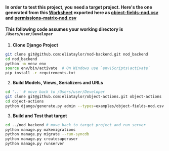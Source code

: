 #### In order to test this project, you need a target project. Here's the one generated from this [Worksheet](https://docs.google.com/spreadsheets/d/1AkFY0dSelMAxoaLVA_knNHIYmL97rtVjE1zuqEonCyM/edit?usp=sharing) exported here as [object-fields-nod.csv](examples%2Fobject-fields-nod.csv) and [permissions-matrix-nod.csv](examples%2Fpermissions-matrix-nod.csv)

#### This following code assumes your working directory is `/Users/user/Developer`

1. **Clone Django Project**  
```sh
git clone git@github.com:eliataylor/nod-backend.git nod_backend
cd nod_backend 
python -m venv env
source env/bin/activate  # On Windows use `env\Scripts\activate`
pip install -r requirements.txt
```

2. **Build Models, Views, Serializers and URLs**  
```sh
cd '..' # move back to /Users/user/Developer
git clone git@github.com:eliataylor/object-actions.git object-actions
cd object-actions
python django/generate.py admin --types=examples/object-fields-nod.csv --output_dir=/Users/user/Developer/nod_backend/nod_backend
```

3. **Build and Test that target**
```sh
cd ../nod_backend # move back to target project and run server 
python manage.py makemigrations 
python manage.py migrate --run-syncdb
python manage.py createsuperuser
python manage.py runserver
```